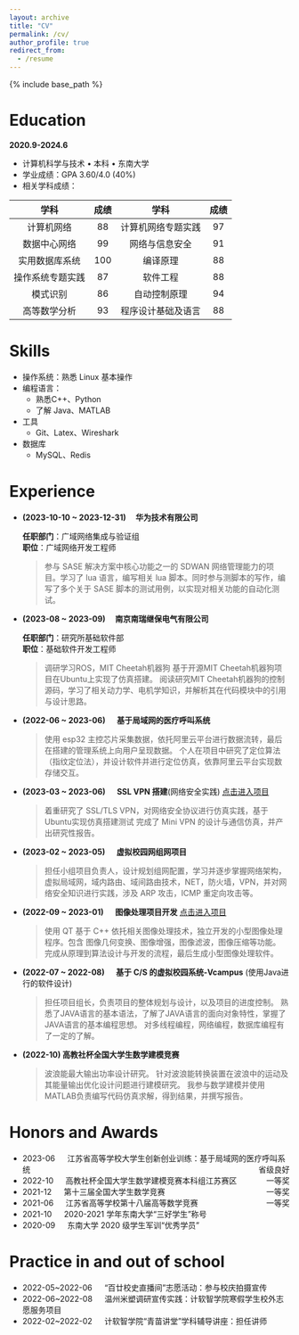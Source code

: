 ```yaml
---
layout: archive
title: "CV"
permalink: /cv/
author_profile: true
redirect_from:
  - /resume
---
```


{% include base_path %}

Education
======
**2020.9-2024.6**
* 计算机科学与技术 • 本科 • 东南大学 
* 学业成绩：GPA 3.60/4.0 (40%)
* 相关学科成绩：

| 学科 | 成绩 | 学科 | 成绩 |
|:--------:|:-------:|:--------:|:-------:|
| 计算机网络| 88  | 计算机网络专题实践| 97  
| 数据中心网络| 99  | 网络与信息安全| 91  |
| 实用数据库系统| 100  | 编译原理| 88  |
| 操作系统专题实践| 87  | 软件工程| 88  |
| 模式识别| 86  | 自动控制原理| 94  |
| 高等数学分析| 93  | 程序设计基础及语言| 88  |




<!-- * Summer 2015: Research Assistant
  * Github University
  * Duties included: Tagging issues
  * Supervisor: Professor Git

* Fall 2015: Research Assistant
  * Github University
  * Duties included: Merging pull requests
  * Supervisor: Professor Hub -->
  
Skills
======
* 操作系统：熟悉 Linux 基本操作
* 编程语言：
  * 熟悉C++、Python
  * 了解 Java、MATLAB
* 工具
  * Git、Latex、Wireshark
* 数据库
  * MySQL、Redis

Experience
======

- **(2023-10-10 ~ 2023-12-31) &emsp;华为技术有限公司**
    
    **任职部门**：广域网络集成与验证组<br> **职位**：广域网络开发工程师
    > 参与 SASE 解决方案中核心功能之一的 SDWAN 网络管理能力的项
    > 目。学习了 lua 语言，编写相关 lua 脚本。同时参与测脚本的写作，编写了多个关于 SASE
    > 脚本的测试用例，以实现对相关功能的自动化测试。

- **(2023-08 ~ 2023-09) &emsp;南京南瑞继保电气有限公司** 

    **任职部门**：研究所基础软件部  <br> **职位**：基础软件开发工程师
    > 调研学习ROS，MIT Cheetah机器狗
    > 基于开源MIT Cheetah机器狗项目在Ubuntu上实现了仿真搭建。
    > 阅读研究MIT Cheetah机器狗的控制源码，学习了相关动力学、电机学知识，并解析其在代码模块中的引用与设计思路。



-  **(2022-06 ~ 2023-06) &emsp; 基于局域网的医疗呼叫系统**
    > 使用 esp32 主控芯片采集数据，依托阿里云平台进行数据流转，最后在搭建的管理系统上向用户呈现数据。
    > 个人在项目中研究了定位算法（指纹定位法），并设计软件并进行定位仿真，依靠阿里云平台实现数存储交互。


- **(2023-03 ~ 2023-06) &emsp; SSL VPN 搭建**(网络安全实践) [点击进入项目](https://github.com/Frank2001Feng/NetworkSecurityVPN)
    >着重研究了 SSL/TLS VPN，对网络安全协议进行仿真实践，基于Ubuntu实现仿真搭建测试
    >完成了 Mini VPN 的设计与通信仿真，并产出研究性报告。


- **(2023-02 ~ 2023-05) &emsp; 虚拟校园网组网项目**
    > 担任小组项目负责人，设计规划组网配置，学习并逐步掌握网络架构，虚拟局域网，域内路由、域间路由技术，NET，防火墙，VPN，并对网络安全知识进行实践，涉及 ARP 攻击，ICMP 重定向攻击等。

- **(2022-09 ~ 2023-01) &emsp; 图像处理项目开发** [点击进入项目](https://github.com/Frank2001Feng/project-submit/tree/master/DIP)
    > 使用 QT 基于 C++ 依托相关图像处理技术，独立开发的小型图像处理程序。包含 图像几何变换、图像增强，图像滤波，图像压缩等功能。
    > 完成从原理到算法设计与开发的流程，最后生成小型图像处理软件。

- **(2022-07 ~ 2022-08) &emsp; 基于 C/S 的虚拟校园系统-Vcampus** (使用Java进行的软件设计)
    > 担任项目组长，负责项目的整体规划与设计，以及项目的进度控制。
    > 熟悉了JAVA语言的基本语法，了解了JAVA语言的面向对象特性，掌握了JAVA语言的基本编程思想。
    > 对多线程编程，网络编程，数据库编程有了一定的了解。

- **(2022-10) 高教社杯全国大学生数学建模竞赛**
    >波浪能最大输出功率设计研究。
    >针对波浪能转换装置在波浪中的运动及其能量输出优化设计问题进行建模研究。
    >我参与数学建模并使用MATLAB负责编写代码仿真求解，得到结果，并撰写报告。


Honors and Awards
======
<!-- 将年份居右对齐 -->
* 2023-06 &emsp; 江苏省高等学校大学生创新创业训练：基于局域网的医疗呼叫系统<span style="float: right">省级良好</span>
* 2022-10 &emsp; 高教社杯全国大学生数学建模竞赛本科组江苏赛区 <span style="float: right">一等奖</span>
* 2021-12 &emsp; 第十三届全国大学生数学竞赛 <span style="float: right">一等奖</span>
* 2021-06 &emsp; 江苏省高等学校第十八届高等数学竞赛 <span style="float: right">一等奖</span>
* 2021-10 &emsp; 2020-2021 学年东南大学“三好学生”称号
* 2020-09 &emsp; 东南大学 2020 级学生军训“优秀学员”

Practice in and out of school
======
* 2022-05~2022-06 &emsp; “百廿校史直播间”志愿活动：参与校庆拍摄宣传  
* 2022-06~2022-08 &emsp; 温州米塑调研宣传实践：计软智学院寒假学生校外志愿服务项目
* 2022-02~2022-02 &emsp; 计软智学院“青苗讲堂”学科辅导讲座：担任讲师


<!-- Publications
======
  <ul>{% for post in site.publications %}
    {% include archive-single-cv.html %}
  {% endfor %}</ul>
  
Talks
======
  <ul>{% for post in site.talks %}
    {% include archive-single-talk-cv.html %}
  {% endfor %}</ul>
  
Teaching
======
  <ul>{% for post in site.teaching %}
    {% include archive-single-cv.html %}
  {% endfor %}</ul>
  
Service and leadership
======
* Currently signed in to 43 different slack teams -->
